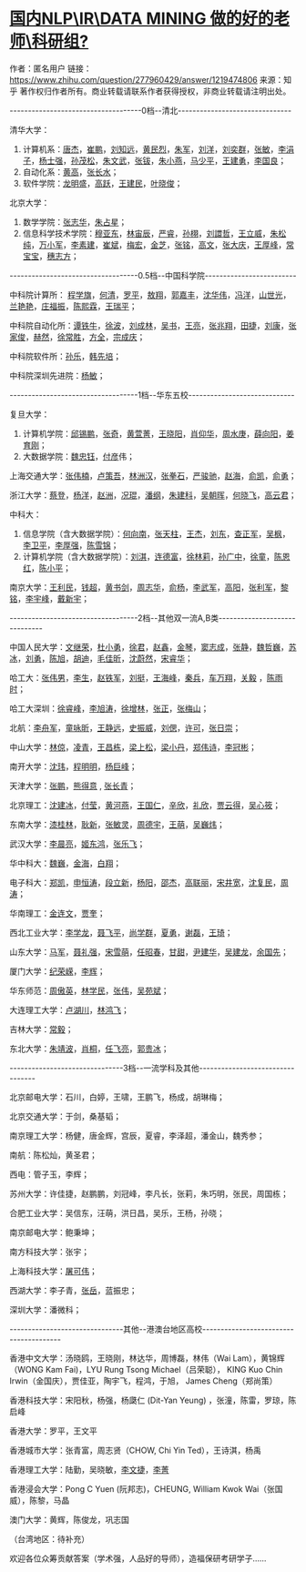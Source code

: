 # [国内NLP\IR\DATA MINING 做的好的老师\科研组?](https://www.zhihu.com/question/277960429/answer/1219474806)

作者：匿名用户
链接：https://www.zhihu.com/question/277960429/answer/1219474806
来源：知乎
著作权归作者所有。商业转载请联系作者获得授权，非商业转载请注明出处。

------------------------------------0档--清北-------------------------------

清华大学：

1. 计算机系：[唐杰](https://keg.cs.tsinghua.edu.cn/jietang/)，[崔鹏](https://pengcui.thumedialab.com/)，[刘知远](https://nlp.csai.tsinghua.edu.cn/~lzy/index_cn.html)，[黄民烈](https://coai.cs.tsinghua.edu.cn/hml/)，[朱军](https://ml.cs.tsinghua.edu.cn/~jun/index.shtml)，[刘洋](https://nlp.csai.tsinghua.edu.cn/~ly/index_cn.html)，[刘奕群](https://www.thuir.cn/group/~YQLiu/)，[张敏](https://www.thuir.cn/group/~mzhang/)，[李涓子](https://keg.cs.tsinghua.edu.cn/persons/ljz/)，[杨士强](https://www.cs.tsinghua.edu.cn/publish/cs/4616/2013/20130423154016384455844/20130423154016384455844_.html)，[孙茂松](https://www.cs.tsinghua.edu.cn/publish/cs/4616/2013/20130424103737386785027/20130424103737386785027_.html)，[朱文武](https://www.cs.tsinghua.edu.cn/publish/cs/4616/2013/20130423155048347214535/20130423155048347214535_.html)，[张钹](https://www.cs.tsinghua.edu.cn/publish/cs/4616/2013/20130424104532570851542/20130424104532570851542_.html)，[朱小燕](https://www.cs.tsinghua.edu.cn/publish/cs/4616/2013/20130424105355424966147/20130424105355424966147_.html)，[马少平](https://www.cs.tsinghua.edu.cn/publish/cs/4616/2013/20130424101646790628501/20130424101646790628501_.html)，[王建勇](https://dbgroup.cs.tsinghua.edu.cn/wangjy/)，[李国良](https://dbgroup.cs.tsinghua.edu.cn/ligl/index_cn.html)；
2. 自动化系：[黄高](https://www.gaohuang.net/index-cn.html)，[张长水](https://bigeye.au.tsinghua.edu.cn/Introduction.html)；
3. 软件学院：[龙明盛](https://ise.thss.tsinghua.edu.cn/~mlong/)，[高跃](https://www.gaoyue.org/cn/people/index.htm)，[王建民](https://ise.thss.tsinghua.edu.cn/~wangjianmin/)，[叶晓俊](https://www.thss.tsinghua.edu.cn/publish/soft/3641/2010/20101214143342155369802/20101214143342155369802_.html)；

北京大学：

1. 数学学院：[张志华](https://www.math.pku.edu.cn/teachers/zhzhang/)，[朱占星](https://sites.google.com/view/zhanxingzhu/)；
2. 信息科学技术学院：[穆亚东](https://www.muyadong.com/)，[林宙辰](https://eecs.pku.edu.cn/info/1342/6123.htm)，[严睿](https://www.ruiyan.me/)，[孙栩](https://xusun.org/)，[刘譞哲](https://www.liuxuanzhe.com/)，[王立威](https://www.liweiwang-pku.com/index-cn.html)，[朱松纯](https://www.stat.ucla.edu/~sczhu/)，[万小军](https://wanxiaojun.github.io/)，[李素建](https://123.56.88.210/)，[崔斌](https://115.27.245.35/info/1004/1906.htm)，[梅宏](https://eecs.pku.edu.cn/info/1041/1711.htm)，[金芝](https://cs.pku.edu.cn/info/1084/1205.htm)，[张铭](https://eecs.pku.edu.cn/info/1337/10183.htm)，[高文](https://www.jdl.ac.cn/htm-gaowen/)，[张大庆](https://eecs.pku.edu.cn/info/1338/7075.htm)，[王厚峰](https://eecs.pku.edu.cn/info/1340/6085.htm)，[常宝宝](https://eecs.pku.edu.cn/info/1340/6093.htm)，[穗志方](https://icl.pku.edu.cn/cy/szf/index.htm)；

-----------------------------------0.5档--中国科学院-------------------------

中科院计算所： [程学旗](https://people.ucas.ac.cn/~cxq)，[何清](https://people.ucas.ac.cn/~heqing)，[罗平](https://people.ucas.ac.cn/~luop)，[敖翔](https://aoxaustin.github.io/)，[郭嘉丰](https://www.bigdatalab.ac.cn/~gjf/)，[沈华伟](https://people.ucas.ac.cn/~shenhuawei)，[冯洋](https://people.ucas.ac.cn/~yangfeng)，[山世光](https://vipl.ict.ac.cn/view_people.php%3Furl%3D%26id%3D12)，[兰艳艳](https://www.bigdatalab.ac.cn/~lanyanyan/)，[庄福振](https://www.intsci.ac.cn/users/zhuangfuzhen/index.htm)，[陈熙霖](https://vipl.ict.ac.cn/people/~xlchen)，[王瑞平](https://vipl.ict.ac.cn/homepage/rpwang/%3Furl%3Drpwang)；

中科院自动化所：[谭铁牛](https://people.ucas.ac.cn/~tantieniu)，[徐波](https://people.ucas.ac.cn/~xubo)，[刘成林](https://people.ucas.ac.cn/~liuchenglin)，[吴书](https://www.shuwu.name/)，[王亮](https://www.cbsr.ia.ac.cn/users/liangwang/)，[张兆翔](https://zhaoxiangzhang.net/)，[田捷](https://www.3dmed.net/syszr/49.htm)，[刘康](https://people.ucas.ac.cn/~liukang)，[张家俊](https://www.nlpr.ia.ac.cn/cip/jjzhang.htm)，[赫然](https://people.ucas.ac.cn/~heran)，[徐常胜](https://people.ucas.ac.cn/~xuchangsheng)，[方全](https://www.nlpr.ia.ac.cn/users/fangquan/index.htm)，[宗成庆](https://www.nlpr.ia.ac.cn/cip/cqzong.htm)；

中科院软件所：[孙乐](https://people.ucas.ac.cn/~lesun)，[韩先培](https://people.ucas.ac.cn/~xphan)；

中科院深圳先进院：[杨敏](https://minyang.me/)；

-----------------------------------1档--华东五校-----------------------------

复旦大学：

1. 计算机学院：[邱锡鹏](https://xpqiu.github.io/)，[张奇](https://qizhang.info/index_cn.html)，[黄萱菁](https://www.iipl.fudan.edu.cn/staff/huangxj.html)，[王晓阳](https://daslab.fudan.edu.cn/index.php/dt_team/wangxiaoyang/)，[肖仰华](https://datascience.fudan.edu.cn/5a/ab/c13398a154283/page.htm)，[周水庚](https://admis.fudan.edu.cn/~sgzhou/)，[薛向阳](https://homepage.fudan.edu.cn/xyxue/zh/)，[姜育刚](https://www.yugangjiang.info/index.html)；
2. 大数据学院：[魏忠钰](https://www.sdspeople.fudan.edu.cn/zywei/)，[付彦](https://yanweifu.github.io/index.html)伟；

上海交通大学：[张伟楠](https://wnzhang.net/)，[卢策吾](https://mvig.sjtu.edu.cn/)，[林洲汉](https://hantek.github.io/)，[张拳石](https://qszhang.com/)，[严骏驰](https://thinklab.sjtu.edu.cn/)，[赵海](https://bcmi.sjtu.edu.cn/home/zhaohai/)，[俞凯](https://speechlab.sjtu.edu.cn/members/kai_yu)，[俞勇](https://apex.sjtu.edu.cn/members/yyu)；

浙江大学：[蔡登](https://www.cad.zju.edu.cn/home/dengcai/)，[杨洋](https://yangy.org/)，[赵洲](https://person.zju.edu.cn/zhaozhou)，[况琨](https://kunkuang.github.io/)，[潘纲](https://person.zju.edu.cn/gpan)，[朱建科](https://person.zju.edu.cn/jkzhu)，[吴朝晖](https://mypage.zju.edu.cn/wuzhaohui)，[何晓飞](https://www.cad.zju.edu.cn/home/xiaofeihe/)，[高云君](https://person.zju.edu.cn/gaoyj_cn)；

中科大：

1. 信息学院（含大数据学院）：[何向南](https://staff.ustc.edu.cn/~hexn/)，[张天柱](https://staff.ustc.edu.cn/~tzzhang/)，[王杰](https://staff.ustc.edu.cn/~jwangx/)，[刘东](https://staff.ustc.edu.cn/~dongeliu/)，[查正军](https://sds.ustc.edu.cn/2018/0723/c15528a298806/page.htm)，[吴枫](https://eeis.ustc.edu.cn/2014/0423/c2648a20109/page.htm)，[李卫平](https://lfn.ustc.edu.cn/index.php/Vindex/product/69)，[李厚强](https://staff.ustc.edu.cn/~lihq/)，[陈雪锦](https://staff.ustc.edu.cn/~xjchen99/)；
2. 计算机学院（含大数据学院）：[刘淇](https://staff.ustc.edu.cn/~qiliuql/)，[连德富](https://staff.ustc.edu.cn/~liandefu/)，[徐林莉](https://staff.ustc.edu.cn/~linlixu/)，[孙广中](https://ada.ustc.edu.cn/)，[徐童](https://staff.ustc.edu.cn/~tongxu/)，[陈恩红](https://staff.ustc.edu.cn/~cheneh/)，[陈小平](https://ai.ustc.edu.cn/)；

南京大学：[王利民](https://wanglimin.github.io/)，[钱超](https://www.lamda.nju.edu.cn/qianc/%3FAspxAutoDetectCookieSupport%3D1)，[黄书剑](https://nlp.nju.edu.cn/huangsj/)，[周志华](https://cs.nju.edu.cn/zhouzh/)，[俞杨](https://www.lamda.nju.edu.cn/yuy/)，[李武军](https://cs.nju.edu.cn/lwj/)，[高阳](https://cs.nju.edu.cn/gaoyang/)，[张利军](https://cs.nju.edu.cn/zlj/)，[黎铭](https://www.lamda.nju.edu.cn/lim/)，[李宇峰](https://cs.nju.edu.cn/liyf)，[戴新宇](https://cs.nju.edu.cn/daixinyu/)；

-----------------------------------2档--其他双一流A,B类------------------------------

中国人民大学：[文继荣](https://info.ruc.edu.cn/academic_professor.php%3Fteacher_id%3D64)，[杜小勇](https://iir.ruc.edu.cn/~duyong/)，[徐君](https://info.ruc.edu.cn/academic_professor.php%3Fteacher_id%3D169)，[赵鑫](https://aibox.ruc.edu.cn/)，[金琴](https://jin-qin.com/AIM3-Lab.html)，[窦志成](https://playbigdata.ruc.edu.cn/dou/)，[张静](https://xiaojingzi.github.io/)，[魏哲巍](https://weizhewei.com/)，[苏冰](https://ai.ruc.edu.cn/academicfaculty/fea218174a6e493a99cfcebdc7dfe6c4.htm)，[刘勇](https://iie-liuyong.github.io/)，[陈旭](https://xu-chen.com/)，[胡迪](https://dtaoo.github.io/)，[毛佳昕](https://sites.google.com/site/maojiaxin/)，[沈蔚然](https://www.weiran-shen.info/)，[宋睿华](https://scholar.google.com/citations%3Fuser%3D9yVx9L8AAAAJ%26hl%3Dzh-CN)；

哈工大：[张伟男](https://ir.hit.edu.cn/~wnzhang/)，[李生](https://mitlab.hit.edu.cn/2018/0608/c9183a210164/page.htm)，[赵铁军](https://homepage.hit.edu.cn/zhaotiejun)，[刘挺](https://homepage.hit.edu.cn/liuting)，[王海峰](https://ir.hit.edu.cn/~wanghaifeng/whf_cn.htm)，[秦兵](https://homepage.hit.edu.cn/qinbing)，[车万翔](https://homepage.hit.edu.cn/wanxiang)，[关毅](https://homepage.hit.edu.cn/guanyi) ，[陈雨时](https://homepage.hit.edu.cn/chenyushi)；

哈工大深圳：[徐睿峰](https://www.hitsz.edu.cn/teacher/view/id-492.html)，[李旭涛](https://www.hitsz.edu.cn/teacher/view/id-1215.html)，[徐增林](https://cs.hitsz.edu.cn/info/1021/2300.htm)，[张正](https://cs.hitsz.edu.cn/info/1021/2217.htm)，[张梅山](https://zhangmeishan.github.io/chn.html)；

北航：[李舟军](https://scse.buaa.edu.cn/info/1078/2643.htm)，[童咏昕](https://sites.nlsde.buaa.edu.cn/~yxtong/)，[王静远](https://www.bigscity.com/)，[史振威](https://levir.buaa.edu.cn/index_cn.htm)，[刘偲](https://www.colalab.org/)，[许可](https://scse.buaa.edu.cn/info/1078/2655.htm)，[张日崇](https://act.buaa.edu.cn/zhangrc/)；

中山大学：[林倞](https://sdcs.sysu.edu.cn/content/2513)，[凌青](https://sdcs.sysu.edu.cn/content/2513)，[王昌栋](https://sdcs.sysu.edu.cn/content/2465)，[梁上松](https://sites.google.com/site/shangsongliang/home)，[梁小丹](https://lemondan.github.io/)，[郑伟诗](https://www.isee-ai.cn/~zhwshi/)，[李冠彬](https://guanbinli.com/)；

南开大学：[沈玮](https://cc.nankai.edu.cn/2019/0515/c13618a159309/page.htm)，[程明明](https://mmcheng.net/)，[杨巨峰](https://cv.nankai.edu.cn/)；

天津大学：[张鹏](https://cic.tju.edu.cn/faculty/zhangpeng/index.html)，[熊得意](https://tjunlp-lab.github.io/) , [张长青](https://cic.tju.edu.cn/faculty/zhangchangqing/index.html)；

北京理工：[沈建冰](https://cs.bit.edu.cn/szdw/jsml/js/sjb/index.htm)，[付莹](https://vmcl.bit.edu.cn/xztd/js/js/111598.htm)，[黄河燕](https://cs.bit.edu.cn/szdw/jsml/js/hhy/index.htm)，[王国仁](https://cs.bit.edu.cn/szdw/jsml/js/wgr_2018/index.htm)，[辛欣](https://cs.bit.edu.cn/szdw/jsml/js/xinx/index.htm)，[礼欣](https://cs.bit.edu.cn/szdw/jsml/fjs/lx/index.htm)，[贾云得](https://cs.bit.edu.cn/szdw/jsml/js/jyd/index.htm)，[吴心筱](https://wuxinxiao.github.io/)；

东南大学：[漆桂林](https://cse.seu.edu.cn/2019/0103/c23024a257135/page.htm)，[耿新](https://palm.seu.edu.cn/xgeng/)，[张敏灵](https://palm.seu.edu.cn/zhangml/)，[周德宇](https://palm.seu.edu.cn/zhoudeyu/Home.html)，[王萌](https://seu.wangmengsd.com/)，[吴巍炜](https://cse.seu.edu.cn/2019/0103/c23024a257230/page.htm)；

武汉大学：[李晨亮](https://www.lichenliang.net/zh.html)，[姬东鸿](https://cse.whu.edu.cn/index.php%3Fs%3D/home/szdw/detail/id/78.html)，[张乐飞](https://sites.google.com/site/lzhangpage/)；

华中科大：[魏巍](https://cciip.cs.hust.edu.cn/index.htm)，[金海](https://www.scholat.com/hjin)，[白翔](https://www.paper.edu.cn/scholar/person/NUT2QN0IOTT0Ixyh)；

电子科大：[郑凯](https://zheng-kai.com/)，[申恒涛](https://faculty.uestc.edu.cn/shenhengtao/zh_CN/index.htm)，[段立新](https://faculty.uestc.edu.cn/lxduan/zh_CN/index.htm)，[杨阳](https://cfm.uestc.edu.cn/~yangyang/)，[邵杰](https://cfm.uestc.edu.cn/~shaojie/)，[高联丽](https://lianligao.github.io/)，[宋井宽](https://cfm.uestc.edu.cn/~songjingkuan/)，[沈复民](https://cfm.uestc.edu.cn/~fshen/)，[周涛](https://faculty.uestc.edu.cn/zhoutao1/zh_CN/index.htm)；

华南理工：[金连文](https://www.hcii-lab.net/lianwen/)，[贾奎](https://yanzhao.scut.edu.cn/open/ExpertInfo.aspx%3Fzjbh%3D7XE9MhnKXM9BHCo2MYFbrA%3D%3D)；

西北工业大学：[李学龙](https://teacher.nwpu.edu.cn/2018010290.html)，[聂飞平](https://teacher.nwpu.edu.cn/niefeiping.html)，[尚学群](https://www.nwpu-bioinformatics.com/)，[夏勇](https://teacher.nwpu.edu.cn/yongxia)，[谢磊](https://lxie.nwpu-aslp.org/)，[王琦](https://crabwq.github.io/)；

山东大学：[马军](https://ir.sdu.edu.cn/~junma/)，[聂礼强](https://liqiangnie.github.io/)，[宋雪萌](https://xuemengsong.github.io/)，[任昭春](https://ir.sdu.edu.cn/~zhaochunren/)，[甘甜](https://gantian.github.io/)，[尹建华](https://jhyin12.github.io/)，[吴建龙](https://jlwu1992.github.io/)，[余国先](https://mlda.swu.edu.cn/GuoxianYu/index.html)；

厦门大学：[纪荣嵘](https://mac.xmu.edu.cn/rrji/)，[李辉](https://lihui.info/)；

华东师范：[周傲英](https://www.ecnu.edu.cn/single/main.htm%3Fpage%3Dzay)，[林学民](https://www.cse.unsw.edu.au/~lxue/)，[张伟](https://weizhangltt.github.io/)，[吴苑斌](https://antnlp.org/)；

大连理工大学：[卢湖川](https://faculty.dlut.edu.cn/Huchuan_Lu/zh_CN/index.htm)，[林鸿飞](https://faculty.dlut.edu.cn/linhongfei/zh_CN/index.htm)；

吉林大学：[常毅](https://www.yichang-cs.com/)；

东北大学：[朱靖波](https://www.nlplab.com/members/zhujingbo.html)，[肖桐](https://www.nlplab.com/members/xiaotong.html)，[任飞亮](https://faculty.neu.edu.cn/ise/renfeiliang/index.html)，[郭贵冰](https://faculty.neu.edu.cn/swc/guogb/)；

-------------------------------3档--一流学科及其他---------------------------------

北京邮电大学：石川，白婷，王啸，王鹏飞，杨成，胡琳梅；

北京交通大学：于剑，桑基韬；

南京理工大学：杨健，唐金辉，宫辰，夏睿，李泽超，潘金山，魏秀参；

南航：陈松灿，黄圣君；

西电：管子玉，李辉；

苏州大学：许佳捷，赵鹏鹏，刘冠峰，李凡长，张莉，朱巧明，张民，周国栋；

合肥工业大学：吴信东，汪萌，洪日昌，吴乐，王杨，孙晓；

南京邮电大学：鲍秉坤；

南方科技大学：张宇；

上海科技大学：[屠可伟](https://faculty.sist.shanghaitech.edu.cn/faculty/tukw/)；

西湖大学：李子青，[张岳](https://frcchang.github.io/)，蓝振忠；

深圳大学：潘微科；

-------------------------------其他--港澳台地区高校---------------------------------------

香港中文大学：汤晓鸥，王晓刚，林达华，周博磊，林伟（Wai Lam），黄锦辉（WONG Kam Fai)，LYU Rung Tsong Michael（吕荣聪）， KING Kuo Chin Irwin（金国庆），贾佳亚，陶宇飞，程鸿，于旭， James Cheng（郑尚策）

香港科技大学：宋阳秋，杨强，杨瓞仁 (Dit-Yan Yeung) ，张潼，陈雷，罗琼，陈启峰

香港大学：罗平，王文平

香港城市大学：张青富，周志贤（CHOW, Chi Yin Ted），王诗淇，杨禹

香港理工大学：陆勤，吴晓敏，[李文捷](https://www4.comp.polyu.edu.hk/~cswjli/)，[李菁](https://www4.comp.polyu.edu.hk/~jing1li/)

香港浸会大学：Pong C Yuen (阮邦志)，CHEUNG, William Kwok Wai（张国威），陈黎，马晶

澳门大学：黄辉，陈俊龙，巩志国

（台湾地区：待补充）

欢迎各位众筹贡献答案（学术强，人品好的导师），造福保研考研学子……
